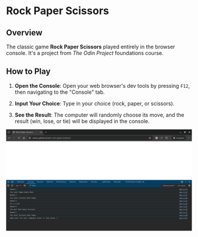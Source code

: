 # Rock Paper Scissors

## Overview

The classic game **Rock Paper Scissors** played entirely in the browser console. It's a project from _The Odin Project_ foundations course.

## How to Play

1. **Open the Console**: Open your web browser's dev tools by pressing `F12`, then navigating to the "Console" tab.

2. **Input Your Choice**: Type in your choice (rock, paper, or scissors).

3. **See the Result**: The computer will randomly choose its move, and the result (win, lose, or tie) will be displayed in the console.

![rock-paper-scissors](images/Screenshot_0.png)
